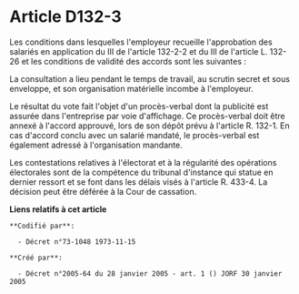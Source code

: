 # Article D132-3

Les conditions dans lesquelles l'employeur recueille l'approbation des salariés en application du III de l'article 132-2-2 et
du III de l'article L. 132-26 et les conditions de validité des accords sont les suivantes :

La consultation a lieu pendant le temps de travail, au scrutin secret et sous enveloppe, et son organisation matérielle
incombe à l'employeur.

Le résultat du vote fait l'objet d'un procès-verbal dont la publicité est assurée dans l'entreprise par voie d'affichage. Ce
procès-verbal doit être annexé à l'accord approuvé, lors de son dépôt prévu à l'article R. 132-1. En cas d'accord conclu avec
un salarié mandaté, le procès-verbal est également adressé à l'organisation mandante.

Les contestations relatives à l'électorat et à la régularité des opérations électorales sont de la compétence du tribunal
d'instance qui statue en dernier ressort et se font dans les délais visés à l'article R. 433-4. La décision peut être déférée
à la Cour de cassation.

**Liens relatifs à cet article**

	**Codifié par**:

	  - Décret n°73-1048 1973-11-15

	**Créé par**:

	  - Décret n°2005-64 du 28 janvier 2005 - art. 1 () JORF 30 janvier 2005
